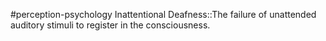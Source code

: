 #perception-psychology 
Inattentional Deafness::The failure of unattended auditory stimuli to register in the consciousness.
<!--SR:!2024-02-05,3,250-->